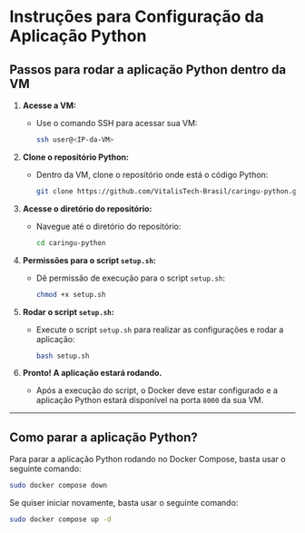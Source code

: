 # Instruções para Configuração da Aplicação Python

## Passos para rodar a aplicação Python dentro da VM

1. **Acesse a VM:**
   - Use o comando SSH para acessar sua VM:
     ```bash
     ssh user@<IP-da-VM>
     ```

2. **Clone o repositório Python:**
   - Dentro da VM, clone o repositório onde está o código Python:
     ```bash
     git clone https://github.com/VitalisTech-Brasil/caringu-python.git
     ```

3. **Acesse o diretório do repositório:**
   - Navegue até o diretório do repositório:
     ```bash
     cd caringu-python
     ```

4. **Permissões para o script `setup.sh`:**
   - Dê permissão de execução para o script `setup.sh`:
     ```bash
     chmod +x setup.sh
     ```

5. **Rodar o script `setup.sh`:**
   - Execute o script `setup.sh` para realizar as configurações e rodar a aplicação:
     ```bash
     bash setup.sh
     ```

6. **Pronto! A aplicação estará rodando.**
   - Após a execução do script, o Docker deve estar configurado e a aplicação Python estará disponível na porta `8000` da sua VM.

---

## Como parar a aplicação Python?

Para parar a aplicação Python rodando no Docker Compose, basta usar o seguinte comando:

```bash
sudo docker compose down
```

Se quiser iniciar novamente, basta usar o seguinte comando:

```bash
sudo docker compose up -d
```